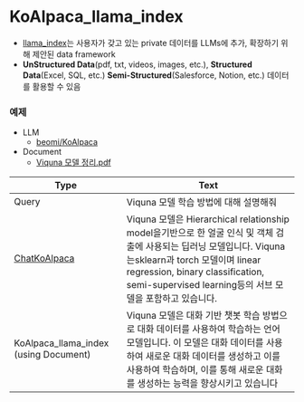 # KoAlpaca_llama_index
- [llama_index](https://github.com/jerryjliu/llama_index/tree/main)는 사용자가 갖고 있는 private 데이터를 LLMs에 추가, 확장하기 위해 제안된 data framework
- **UnStructured Data**(pdf, txt, videos, images, etc.), **Structured Data**(Excel, SQL, etc.) **Semi-Structured**(Salesforce, Notion, etc.) 데이터를 활용할 수 있음

 ### 예제
- LLM
  - [beomi/KoAlpaca](https://github.com/Beomi/KoAlpaca)
- Document
  - [Viquna 모델 정리.pdf](https://github.com/Jinhyeong-Lim/KoAlpaca_llama_index/files/11927708/Viquna.pdf)

|Type|Text|
|---|---|
|Query|Viquna 모델 학습 방법에 대해 설명해줘|
|[ChatKoAlpaca](https://chat.koalpaca.com/)|Viquna 모델은 Hierarchical relationship model을기반으로 한 얼굴 인식 및 객체 검출에 사용되는 딥러닝 모델입니다. Viquna는sklearn과 torch 모델이며 linear regression, binary classification, semi-supervised learning등의 서브 모델을 포함하고 있습니다.|
|KoAlpaca_llama_index (using Document)|Viquna 모델은 대화 기반 챗봇 학습 방법으로 대화 데이터를 사용하여 학습하는 언어 모델입니다. 이 모델은 대화 데이터를 사용하여 새로운 대화 데이터를 생성하고 이를 사용하여 학습하며, 이를 통해 새로운 대화를 생성하는 능력을 향상시키고 있습니다|
